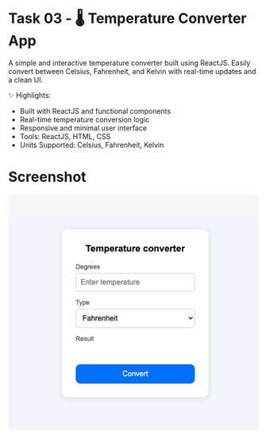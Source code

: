 # Task 03 - 🌡️ Temperature Converter App  
A simple and interactive temperature converter built using ReactJS. Easily convert between Celsius, Fahrenheit, and Kelvin with real-time updates and a clean UI.

✨ Highlights:

- Built with ReactJS and functional components  
- Real-time temperature conversion logic  
- Responsive and minimal user interface  
- Tools: ReactJS, HTML, CSS  
- Units Supported: Celsius, Fahrenheit, Kelvin

# Screenshot
![Screenshot](screenshot.png?raw=true "Screenshot")
